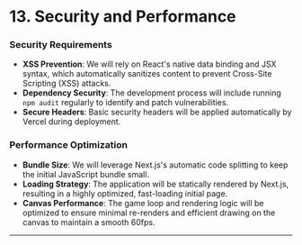 # 13. Security and Performance

### **Security Requirements**

- **XSS Prevention**: We will rely on React's native data binding and JSX syntax, which automatically sanitizes content to prevent Cross-Site Scripting (XSS) attacks.
- **Dependency Security**: The development process will include running `npm audit` regularly to identify and patch vulnerabilities.
- **Secure Headers**: Basic security headers will be applied automatically by Vercel during deployment.

### **Performance Optimization**

- **Bundle Size**: We will leverage Next.js's automatic code splitting to keep the initial JavaScript bundle small.
- **Loading Strategy**: The application will be statically rendered by Next.js, resulting in a highly optimized, fast-loading initial page.
- **Canvas Performance**: The game loop and rendering logic will be optimized to ensure minimal re-renders and efficient drawing on the canvas to maintain a smooth 60fps.

---

